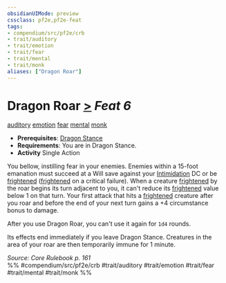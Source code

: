 ```yaml
---
obsidianUIMode: preview
cssclass: pf2e,pf2e-feat
tags:
- compendium/src/pf2e/crb
- trait/auditory
- trait/emotion
- trait/fear
- trait/mental
- trait/monk
aliases: ["Dragon Roar"]
---
```

# Dragon Roar  [>](/rules/core-rulebook/chapter-9-playing-the-game.md#Actions "Single Action") *Feat 6*  
[auditory](/rules/traits/auditory.md)  [emotion](/rules/traits/emotion.md)  [fear](/rules/traits/fear.md)  [mental](/rules/traits/mental.md)  [monk](/rules/traits/monk.md)  

- **Prerequisites**: [Dragon Stance](/compendium/feats/dragon-stance.md)
- **Requirements**: You are in Dragon Stance.
- **Activity** Single Action

You bellow, instilling fear in your enemies. Enemies within a 15-foot emanation must succeed at a Will save against your [Intimidation](/compendium/skills.md#Intimidation) DC or be [frightened](/rules/conditions.md#Frightened) ([frightened](/rules/conditions.md#Frightened) on a critical failure). When a creature [frightened](/rules/conditions.md#Frightened) by the roar begins its turn adjacent to you, it can't reduce its [frightened](/rules/conditions.md#Frightened) value below 1 on that turn. Your first attack that hits a [frightened](/rules/conditions.md#Frightened) creature after you roar and before the end of your next turn gains a +4 circumstance bonus to damage.

After you use Dragon Roar, you can't use it again for `1d4` rounds.

Its effects end immediately if you leave Dragon Stance. Creatures in the area of your roar are then temporarily immune for 1 minute.

*Source: Core Rulebook p. 161*  
%% #compendium/src/pf2e/crb #trait/auditory #trait/emotion #trait/fear #trait/mental #trait/monk %%